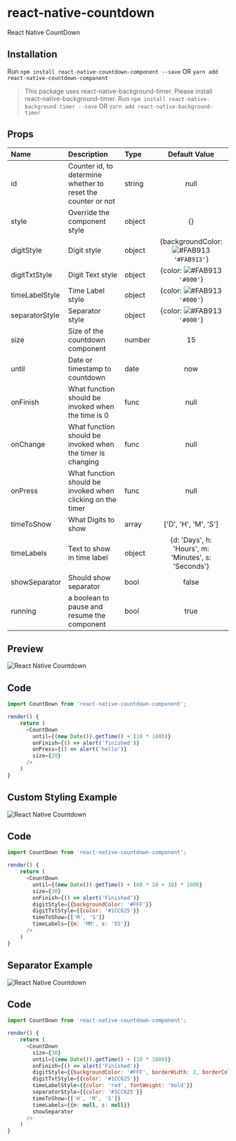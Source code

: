 # react-native-countdown
React Native CountDown

## Installation
Run `npm install react-native-countdown-component --save` OR `yarn add react-native-countdown-component`
> This package uses react-native-background-timer. Please install react-native-background-timer.
Run `npm install react-native-background-timer --save` OR `yarn add react-native-background-timer`

## Props
| Name | Description | Type | Default Value |
| :--- | :----- | :--- | :---: |
| id | Counter id, to determine whether to reset the counter or not | string | null |
| style | Override the component style | object | {} |
| digitStyle |  Digit style | object | {backgroundColor: ![#FAB913](https://placehold.it/15/FAB913/000000?text=+) `'#FAB913'`} |
| digitTxtStyle | Digit Text style | object | {color: ![#FAB913](https://placehold.it/15/000000/000000?text=+) `'#000'`} |
| timeLabelStyle | Time Label style | object | {color: ![#FAB913](https://placehold.it/15/000000/000000?text=+) `'#000'`} |
| separatorStyle | Separator style | object | {color: ![#FAB913](https://placehold.it/15/000000/000000?text=+) `'#000'`} |
| size | Size of the countdown component | number | 15 |
| until | Date or timestamp to countdown | date | now |
| onFinish | What function should be invoked when the time is 0 | func | null |
| onChange | What function should be invoked when the timer is changing | func | null |
| onPress | What function should be invoked when clicking on the timer | func | null |
| timeToShow | What Digits to show | array | ['D', 'H', 'M', 'S'] |
| timeLabels | Text to show in time label | object | {d: 'Days', h: 'Hours', m: 'Minutes', s: 'Seconds'} |
| showSeparator | Should show separator | bool | false |
| running | a boolean to pause and resume the component | bool | true |


## Preview

![React Native Countdown](https://media.giphy.com/media/xT0xeLWYNSaLerFGko/giphy.gif "React Native Countdown")

## Code
```javascript
import CountDown from 'react-native-countdown-component';

render() {
    return (
      <CountDown
        until={(new Date()).getTime() + (10 * 1000)}
        onFinish={() => alert('finished')}
        onPress={() => alert('hello')}
        size={20}
      />
    )
}
```

## Custom Styling Example

![React Native Countdown](https://media.giphy.com/media/wIwc1dinsZhx6v2PxB/giphy.gif "React Native Countdown")

## Code
```javascript
import CountDown from 'react-native-countdown-component';

render() {
    return (
      <CountDown
        until={(new Date()).getTime() + (60 * 10 + 30) * 1000}
        size={30}
        onFinish={() => alert('Finished')}
        digitStyle={{backgroundColor: '#FFF'}}
        digitTxtStyle={{color: '#1CC625'}}
        timeToShow={['M', 'S']}
        timeLabels={{m: 'MM', s: 'SS'}}
      />
    )
}
```


## Separator Example

![React Native Countdown](https://media.giphy.com/media/4H7qQF4UPwQKEc0Qpx/giphy.gif "React Native Countdown")


## Code
```javascript
import CountDown from 'react-native-countdown-component';

render() {
    return (
      <CountDown
        size={30}
        until={(new Date()).getTime() + (10 * 1000)}
        onFinish={() => alert('Finished')}
        digitStyle={{backgroundColor: '#FFF', borderWidth: 2, borderColor: '#1CC625'}}
        digitTxtStyle={{color: '#1CC625'}}
        timeLabelStyle={{color: 'red', fontWeight: 'bold'}}
        separatorStyle={{color: '#1CC625'}}
        timeToShow={['H', 'M', 'S']}
        timeLabels={{m: null, s: null}}
        showSeparator
      />
    )
}
```
